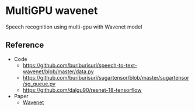 # MultiGPU wavenet

Speech recognition using multi-gpu with Wavenet model

Reference
---------
* Code
  + https://github.com/buriburisuri/speech-to-text-wavenet/blob/master/data.py
  + https://github.com/buriburisuri/sugartensor/blob/master/sugartensor/sg_queue.py
  + https://github.com/dalgu90/resnet-18-tensorflow
* Paper
  * [Wavenet](https://arxiv.org/pdf/1609.03499.pdf)
